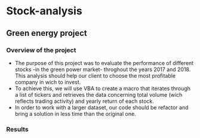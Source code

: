 # Stock-analysis
## Green energy project

### Overview of the project
 - The purpose of this project was to evaluate the performance of different stocks -in the green power market- throghout the years 2017 and 2018.  This analysis should help our client  to choose the most profitable company in wich to invest.
 - To achieve this, we will use VBA to create a macro that iterates through a list of tickers and retrieves the data concerning total volume (wich reflects trading activity) and  yearly return of each stock.
 - In order to work with a larger dataset, our code should be refactor and bring a solution in less time than the original one.


### Results








